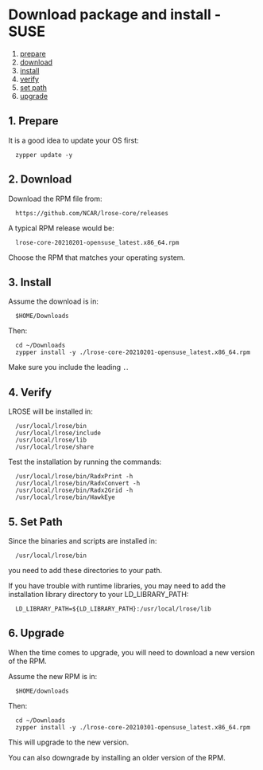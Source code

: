 # Download package and install - SUSE

1. [prepare](#prepare)
2. [download](#download)
3. [install](#install)
4. [verify](#verify)
5. [set path](#set_path)
6. [upgrade](#upgrade)

<a name="prepare"/>

## 1. Prepare

It is a good idea to update your OS first:

```
  zypper update -y
```

<a name="download"/>

## 2. Download

Download the RPM file from:

```
  https://github.com/NCAR/lrose-core/releases
```

A typical RPM release would be:

```
  lrose-core-20210201-opensuse_latest.x86_64.rpm
```

Choose the RPM that matches your operating system.

<a name="install"/>

## 3. Install

Assume the download is in:

```
  $HOME/Downloads
```

Then:

```
  cd ~/Downloads
  zypper install -y ./lrose-core-20210201-opensuse_latest.x86_64.rpm
```

Make sure you include the leading ```.```.

<a name="verify"/>

## 4. Verify

LROSE will be installed in:

```
  /usr/local/lrose/bin
  /usr/local/lrose/include
  /usr/local/lrose/lib
  /usr/local/lrose/share
```

Test the installation by running the commands:

```
  /usr/local/lrose/bin/RadxPrint -h
  /usr/local/lrose/bin/RadxConvert -h
  /usr/local/lrose/bin/Radx2Grid -h
  /usr/local/lrose/bin/HawkEye
```

<a name="set_path"/>

## 5. Set Path

Since the binaries and scripts are installed in:

```
  /usr/local/lrose/bin
```

you need to add these directories to your path.

If you have trouble with runtime libraries, you may need to add the
installation library directory to your LD_LIBRARY_PATH:

```
  LD_LIBRARY_PATH=${LD_LIBRARY_PATH}:/usr/local/lrose/lib
```

<a name="upgrade"/>

## 6. Upgrade

When the time comes to upgrade, you will need to download a new version of the RPM.

Assume the new RPM is in:

```
  $HOME/downloads
```

Then:

```
  cd ~/Downloads
  zypper install -y ./lrose-core-20210301-opensuse_latest.x86_64.rpm
```

This will upgrade to the new version.

You can also downgrade by installing an older version of the RPM.

